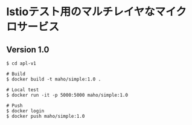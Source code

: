 # Istioテスト用のマルチレイヤなマイクロサービス

## Version 1.0

~~~
$ cd apl-v1

# Build
$ docker build -t maho/simple:1.0 .

# Local test
$ docker run -it -p 5000:5000 maho/simple:1.0

# Push
$ docker login
$ docker push maho/simple:1.0
~~~
